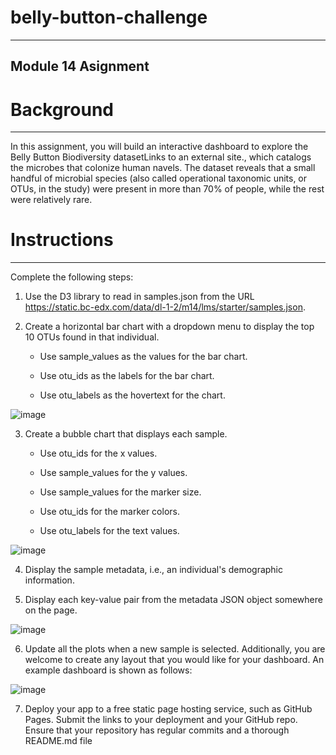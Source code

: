 # belly-button-challenge
-----------------------------------------------------------------------
Module 14 Asignment
-----------------------------------------------------------------------
# Background
-----------------------------------------------------------------------
In this assignment, you will build an interactive dashboard to explore the Belly Button Biodiversity datasetLinks to an external site., which catalogs the microbes that colonize human navels. The dataset reveals that a small handful of microbial species (also called operational taxonomic units, or OTUs, in the study) were present in more than 70% of people, while the rest were relatively rare.

# Instructions
------------------------------------------------------------------
Complete the following steps:

1. Use the D3 library to read in samples.json from the URL https://static.bc-edx.com/data/dl-1-2/m14/lms/starter/samples.json.

2. Create a horizontal bar chart with a dropdown menu to display the top 10 OTUs found in that individual.

    * Use sample_values as the values for the bar chart.

    * Use otu_ids as the labels for the bar chart.

    * Use otu_labels as the hovertext for the chart.

  ![image](https://github.com/Beyonka86/belly-button-challenge/assets/111611012/f84ffe44-9c65-4f57-87dd-a1526463fdac)

3. Create a bubble chart that displays each sample.

    * Use otu_ids for the x values.

    * Use sample_values for the y values.

    * Use sample_values for the marker size.

    * Use otu_ids for the marker colors.

    * Use otu_labels for the text values.

![image](https://github.com/Beyonka86/belly-button-challenge/assets/111611012/46500d81-8a77-4247-8269-14e35cc34f73)

4. Display the sample metadata, i.e., an individual's demographic information.

5. Display each key-value pair from the metadata JSON object somewhere on the page.

![image](https://github.com/Beyonka86/belly-button-challenge/assets/111611012/a2fef6f5-e818-4140-a924-36056bd0ab52)

6. Update all the plots when a new sample is selected. Additionally, you are welcome to create any layout that you would like for your dashboard. An example dashboard is shown as follows:

![image](https://github.com/Beyonka86/belly-button-challenge/assets/111611012/d960414f-7730-47c7-807e-43c5662d0238)

7. Deploy your app to a free static page hosting service, such as GitHub Pages. Submit the links to your deployment and your GitHub repo. Ensure that your repository has regular commits and a thorough README.md file







